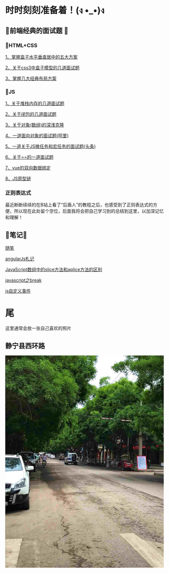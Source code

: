 


# 时时刻刻准备着！(ง •_•)ง

## 🔑前端经典的面试题 🔑
### 🍉HTML+CSS
[1、掌握盒子水平垂直居中的五大方案](./面试/html+css/node/掌握盒子水平垂直居中的五大方案.md)

[2、关于css3中盒子模型的几道面试题](./面试/html+css/node/关于css3中盒子模型的几道面试题.md)

[3、掌握几大经典布局方案](./面试/html+css/node/掌握几大经典布局方案.md)
### 🍉JS
[1、关于堆栈内存的几道面试题](./面试/js/node/关于堆栈内存的几道面试题.md)

[2、关于闭包的几道面试题](./面试/js/node/关于闭包的几道面试题.md)

[3、关于对象(数组)的深浅克隆](./面试/js/node/关于对象(数组)的深浅克隆.md)

[4、一道面向对象的面试题(阿里)](./面试/js/node/一道面向对象的面试题(阿里).md)

[5、一道关于JS微任务和宏任务的面试题(头条)](./面试/js/node/一道关于JS微任务和宏任务的面试题(头条).md)

[6、关于==的一道面试题](./面试/js/node/关于==的一道面试题.md)

[7、vue的双向数据绑定](./面试/js/node/vue的双向数据绑定.md)

[8、JS原型链](./面试/js/node/JS原型链.md)
### 正则表达式
最近断断续续的在B站上看了“后盾人”的教程之后，也感受到了正则表达式的方便，所以现在此处留个空位，后面我将会把自己学习到的总结到这里，以加深记忆和理解！

## 📖笔记📖

[随笔](./笔记/随笔.md)

[angularJs札记](./笔记/angularJs札记.md)

[JavaScript数组中的slice方法和aplice方法的区别](./笔记/JavaScript数组中的slice方法和aplice方法的区别.md)

[javascript之break](./笔记/javascript之break.md)

[js自定义事件](./笔记/js自定义事件.md)

# 尾

这里通常会放一张自己喜欢的照片

## 静宁县西环路
 ![home](笔记/img/home.jpg "home")

